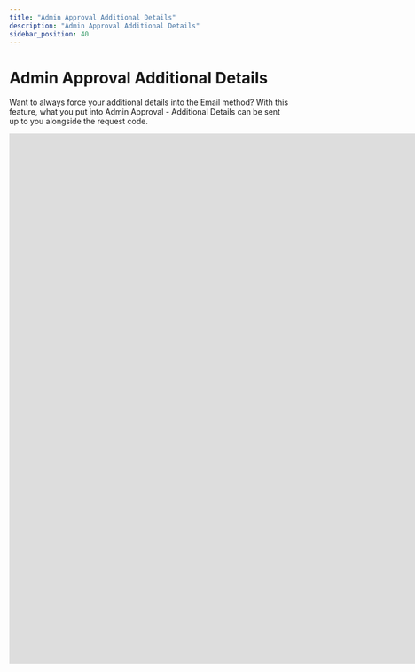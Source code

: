 ```yaml
---
title: "Admin Approval Additional Details"
description: "Admin Approval Additional Details"
sidebar_position: 40
---
```


# Admin Approval Additional Details

Want to always force your additional details into the Email method? With this feature, what you put
into Admin Approval - Additional Details can be sent up to you alongside the request code.

<iframe width="1700" height="956" src="https://www.youtube.com/embed/0d7IZoWlUgQ" title="Endpoint Policy Manager Least Priv Manager: Admin Approval Email method (with Notepad instead)" frameborder="0" allow="accelerometer; autoplay; clipboard-write; encrypted-media; gyroscope; picture-in-picture; web-share" referrerpolicy="strict-origin-when-cross-origin" allowfullscreen="1"></iframe>
